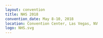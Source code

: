 ```yaml
---
layout: convention
title: NHS 2018
convention_date: May 8-10, 2018
location: Convention Center, Las Vegas, NV
logo: NHS.svg
---
```

